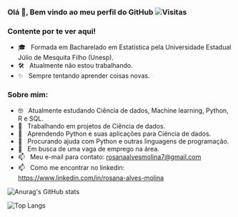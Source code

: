 ### Olá 👋, Bem vindo ao meu perfil do GitHub ![Visitas](https://visitor-badge.glitch.me/badge?page_id=RosanaAlves.RosanaAlves&style=flat-square&color=0088cc)


### Contente por te ver aqui!
- 🎓 &nbsp; Formada em Bacharelado em Estatística pela Universidade Estadual Júlio de Mesquita Filho (Unesp).
- 🛠 &nbsp;  Atualmente não estou trabalhando.
- ✨ &nbsp;  Sempre tentando aprender coisas novas.

### Sobre mim:
- 🤓 &nbsp; Atualmente estudando Ciência de dados, Machine learning, Python, R e SQL.
- 🔭 &nbsp;  Trabalhando em projetos de Ciência de dados.
- 🌱 &nbsp;  Aprendendo Python e suas aplicações para Ciência de dados.
- 🤔 &nbsp;  Procurando ajuda com Python e outras linguagens de programação.
- 🚀 &nbsp;  Em busca de uma vaga de emprego na área.
- 📫 &nbsp; Meu e-mail para contato: rosanaalvesmolina7@gmail.com
- 📫 &nbsp; Como me encontrar no linkedin: https://www.linkedin.com/in/rosana-alves-molina


![Anurag's GitHub stats](https://github-readme-stats.vercel.app/api?username=RosanaAlves&show_icons=true&theme=dark)


![Top Langs](https://github-readme-stats.vercel.app/api/top-langs/?username=RosanaAlves&layout=demo&theme=dark)
